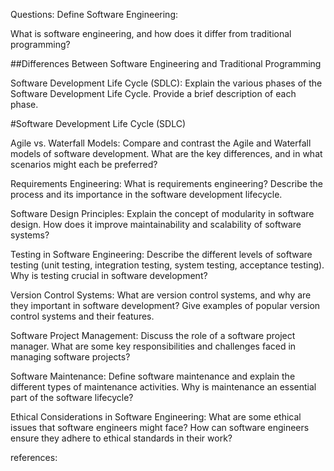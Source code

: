 Questions:
Define Software Engineering:

<!-- Software engineering is the process of developing, testing and deploying computer applications to solve real-world problems by adhering to a set of engineering principles and best practices.  -->

What is software engineering, and how does it differ from traditional programming?

##Differences Between Software Engineering and Traditional Programming
<!-- Scope:
Traditional Programming: Focuses on writing code to solve specific problems.
Software Engineering: Encompasses the entire lifecycle of software development, from requirements gathering to maintenance.
Processes:
Traditional Programming: May not follow a formal process or methodology.
Software Engineering: Follows structured processes like Agile, Waterfall, or DevOps.
Design:
Traditional Programming: Often emphasizes immediate problem-solving without extensive planning.
Software Engineering: Prioritizes extensive planning, design, and documentation before coding begins.
Quality Assurance:
Traditional Programming: Testing might be minimal or ad hoc.
Software Engineering: Involves thorough testing, quality assurance, and validation processes.
Maintenance:
Traditional Programming: Maintenance might be handled on an as-needed basis.
Software Engineering: Considers long-term maintenance and support as integral parts of the software lifecycle. -->

Software Development Life Cycle (SDLC):
Explain the various phases of the Software Development Life Cycle. Provide a brief description of each phase.

#Software Development Life Cycle (SDLC)
<!-- 
The Software Development Life Cycle (SDLC) is a structured process for developing software, ensuring efficiency and quality. Common SDLC phases include:

Planning:
Define project goals and feasibility.
Example: Planning phase for developing a new social media platform.
Requirements Analysis:

Gather and document user requirements.
Example: User stories and use cases for a healthcare management system.
Design:

Architectural and detailed design.
Example: Creating database schemas and user interface designs for a ticket booking system.
Implementation (Coding):

Writing code based on design documents.
Example: Developing the backend and frontend of a weather forecasting app.
Testing:

Perform various testing levels to ensure functionality.
Example: Conducting unit, integration, and system testing for a financial trading application.
Deployment:

Release software to the production environment.
Example: Deploying a new version of a mobile app on app stores.
Maintenance:

Provide ongoing support and updates.
Example: Regular updates and bug fixes for an operating system. -->



Agile vs. Waterfall Models:
Compare and contrast the Agile and Waterfall models of software development. What are the key differences, and in what scenarios might each be preferred?

<!-- 
Key Differences Between Agile and Waterfall Models

Approach:
Waterfall: Linear and Sequential
Agile: Iterative and Incremental

Flexibility:
Waterfall: Inflexible to changes
Agile: Highly flexible to changes

Requirements:
Waterfall: Fixed at the beginning
Agile: Evolving throughout the project

Customer Involvement:
Waterfall: Minimal after initial requirements gathering
Agile: Continuous throughout the project

Documentation:
Waterfall: Extensive
Agile: Minimal, focuses on working software

Testing:
Waterfall: At the end of the development phase
Agile: Continuous testing in every iteration

Risk Management:
Waterfall: High risk, changes are difficult to manage
Agile: Low risk, changes are easier to implement

Delivery:
Waterfall: Single delivery at the end
Agile: Frequent deliveries after each iteration

Project Size:
Waterfall: Suitable for small to medium projects
Agile: Suitable for projects of all sizes, especially large and complex ones
 -->






Requirements Engineering:
What is requirements engineering? Describe the process and its importance in the software development lifecycle.
<!--
 What is Requirements Engineering?
Requirements engineering is a phase in the software development lifecycle that involves identifying, documenting, and maintaining the requirements of a software system. It ensures that the final software product meets the needs and expectations of its stakeholders, including users, clients, and developers.

Process of Requirements Engineering
Requirements Elicitation:

Purpose: Gather requirements from stakeholders.
Activities: Interviews, surveys, observation, workshops, and document analysis.
Example: Interviewing end-users to understand their needs for a new e-commerce platform.

Requirements Analysis:
Purpose: Analyze and refine the gathered requirements.
Activities: Identify conflicts, ambiguities, and redundancies; prioritize requirements.
Example: Analyzing user feedback to determine the most critical features for the first release.

Requirements Specification:
Purpose: Document the requirements in a clear and precise manner.
Activities: Create requirements specification documents, including functional and non-functional requirements.
Example: Writing a detailed Software Requirements Specification (SRS) for a mobile banking app.

Requirements Validation:
Purpose: Ensure that the documented requirements are accurate and complete.
Activities: Review sessions, walkthroughs, prototyping, and validation meetings with stakeholders.
Example: Conducting a requirements review meeting with clients to confirm the accuracy of the SRS.

Requirements Management:
Purpose: Handle changes to the requirements throughout the project lifecycle.
Activities: Track requirement changes, maintain traceability, and manage dependencies.
Example: Using a requirements management tool to track changes and maintain an updated requirements document for a CRM system.

##Importance of Requirements Engineering in the Software Development Lifecycle

Ensures Alignment with Stakeholder Needs:
Captures the true needs of stakeholders to ensure the final product meets their expectations.
Importance: Prevents misunderstandings and ensures the developed software provides value.

Reduces Project Risks:
Identifies potential issues early in the project.
Importance: Mitigates risks associated with unclear or misunderstood requirements, reducing the likelihood of costly changes later.

Improves Communication:
Provides a clear, documented set of requirements.
Importance: Enhances communication among project team members and stakeholders, ensuring everyone has a common understanding.

Facilitates Better Planning and Estimation:
Detailed requirements allow for more accurate project planning and resource estimation.
Importance: Leads to better project scheduling, budgeting, and resource allocation.

Supports Quality Assurance:
Provides a basis for developing test cases and validating the software.
Importance: Ensures the final product is thoroughly tested against the requirements, leading to higher quality software.

Enables Traceability:
Tracks requirements from inception through implementation and testing.
Importance: Ensures that all requirements are addressed and provides a way to manage changes efficiently. -->

Software Design Principles:
Explain the concept of modularity in software design. How does it improve maintainability and scalability of software systems?
<!-- 

# Modularity in software design is all about breaking down a complex system into smaller, more manageable pieces called modules. 

Here's how modularity improves software systems:

Maintainability: When a change needs to be made, you only need to modify the specific module responsible for that functionality. This is like fixing a leaky faucet in your house; you don't need to rebuild the entire foundation! With modularity, you isolate the impact of changes, making debugging and updates easier.

Scalability: As a software system grows in complexity or needs to handle more users, you can easily add new modules or modify existing ones without affecting the entire system. This is like adding an extension to your house. Modularity allows you to scale the software efficiently to meet changing demands.
 -->

Testing in Software Engineering:
Describe the different levels of software testing (unit testing, integration testing, system testing, acceptance testing). Why is testing crucial in software development?

<!-- 
levels of software testing 

Unit Testing: Testing individual building blocks of code (functions, modules) for functionality in isolation.

Integration Testing: Testing how different modules work together and communicate properly.

System Testing: Testing the entire software system against its designed requirements and overall functionality.

Acceptance Testing:  Final testing by end-users or clients to ensure the software meets their needs and expectations.

Why Testing is Crucial:

Finds bugs and errors before they cause problems.
Ensures software is reliable and consistent.
Makes software easier to maintain in the future.
Leads to satisfied customers with a high-quality product.
 -->



Version Control Systems:
What are version control systems, and why are they important in software development? Give examples of popular version control systems and their features.
<!-- 
Version control systems (VCS) are tools that track changes to code and files over time.
They alow one to: 

See history: Trace every modification made to the code, allowing you to revert to previous versions if needed.
Collaborate: Enable multiple developers to work on the same project simultaneously without conflicts.
Branching: Create isolated copies of the codebase to experiment with features without affecting the main project.
VCS are essential for managing complex software projects and ensure smooth collaboration among developers.

Popular VCS and Features:

Git: The most popular distributed VCS. Offers strong branching features, offline functionality, and a large community.

Subversion: A centralized VCS known for its simplicity and ease of use. Well-suited for smaller teams or projects with a single source of truth.

Mercurial: Another distributed VCS similar to Git, but often praised for its ease of branching and merging.
 -->




Software Project Management:
Discuss the role of a software project manager. What are some key responsibilities and challenges faced in managing software projects?
<!-- 
Planning and Execution:

Defining project scope and ensuring everyone's on the same page.
Creating project plans, timelines, and budgets.
Allocating resources (developers, designers, testers) effectively.
Monitoring progress and making adjustments as needed.
Communication and Leadership:

Clearly communicating project goals and expectations to all stakeholders (developers, clients, management).
Facilitating collaboration and resolving conflicts within the team.
Managing risks and keeping the project on track.
Motivating and inspiring the team to deliver high-quality work.


Challenges Faced by Software Project Managers:

Scope Creep: Project requirements keep changing, making it difficult to stay on schedule and budget.
Unrealistic Expectations: Clients or stakeholders might have unrealistic expectations about timelines or features.
Resource Management: Effectively allocating and managing the skills of developers, designers, and testers.
Technical Debt: Accumulation of technical shortcomings due to time pressure or shortcuts, leading to maintenance issues later. 


Communication Issues: Ensuring clear and timely communication between developers, clients, and other stakeholders.
-->

Software Maintenance:
Define software maintenance and explain the different types of maintenance activities. Why is maintenance an essential part of the software lifecycle?

<!--
Software maintenance is the ongoing process of modifying and updating software after it's been deployed.

There are four main types of maintenance activities:

Corrective Maintenance: Fixing bugs and errors reported by users to ensure proper functionality.
Adaptive Maintenance: Modifying the software to adapt to changes in the environment, such as new operating systems, hardware, or regulations.
Perfective Maintenance: Enhancing the software's performance, usability, or security to meet evolving user needs.
Preventive Maintenance: Restructuring or optimizing the codebase to prevent future problems and improve maintainability.
Maintenance is crucial throughout the software lifecycle for several reasons:

Ensures Functionality: Fixes bugs and keeps the software working as intended.
Adapts to Change: Keeps the software compatible with evolving technologies and user needs.
Improves Quality: Enhances performance, usability, and security over time.
Reduces Costs: Preventive maintenance can prevent bigger issues down the road, saving time and resources.
Increases User Satisfaction: A well-maintained software provides a positive user experience.


-->



Ethical Considerations in Software Engineering:
What are some ethical issues that software engineers might face? How can software engineers ensure they adhere to ethical standards in their work?

<!-- 

Privacy: Striking a balance between collecting user data essential for functionality and protecting user privacy.
Bias: Mitigating potential biases in algorithms and AI systems that could lead to discrimination.
Security: Ensuring software is secure from vulnerabilities that could expose user data or cause harm.
Automation: Considering the ethical implications of job displacement due to automation and ensuring responsible development of such technologies.
Intellectual Property: Respecting intellectual property rights and avoiding plagiarism in code or design.

Software engineers can navigate these issues and uphold ethical standards through these practices:

Awareness: Staying informed about ethical issues in software development and their potential consequences.
Transparency: Being transparent with users about data collection practices and how their information is used.
Accountability: Taking responsibility for the impact of their work and advocating for ethical design choices.
Advocacy: Speaking up against unethical practices and promoting responsible software development within their organizations.

 -->













references:

<!-- 
Pressman, R. S., & Maxim, B. R. (2014). Software Engineering: A Practitioner's Approach. McGraw-Hill Education.
Sommerville, I. (2015). Software Engineering. Pearson. 
